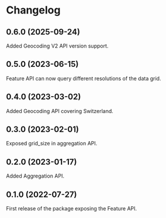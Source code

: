 # Changelog

## 0.6.0 (2025-09-24)

Added Geocoding V2 API version support.

## 0.5.0 (2023-06-15)

Feature API can now query different resolutions of the data grid.

## 0.4.0 (2023-03-02)

Added Geocoding API covering Switzerland.

## 0.3.0 (2023-02-01)

Exposed grid_size in aggregation API.

## 0.2.0 (2023-01-17)

Added Aggregation API.

## 0.1.0 (2022-07-27)

First release of the package exposing the Feature API.
